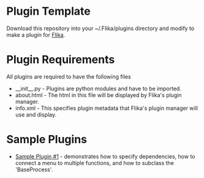 # Plugin Template

Download this repository into your ~/.Flika/plugins directory and modify to make a plugin for [Flika](https://github.com/flika-org/flika).

# Plugin Requirements
All plugins are required to have the following files
- \_\_init__.py - Plugins are python modules and have to be imported.
- about.html - The html in this file will be displayed by Flika's plugin manager.
- info.xml - This specifies plugin metadata that Flika's plugin manager will use and display.

# Sample Plugins
- [Sample Plugin #1](https://github.com/flika-org/sample_plugin_1) - demonstrates how to specify dependencies, how to connect a menu to multiple functions, and how to subclass the 'BaseProcess'.
